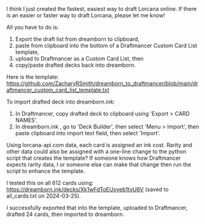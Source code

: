 I think I just created the fastest, easiest way to draft Lorcana online. If there is an easier or faster way to draft Lorcana, please let me know!

All you have to do is:
1. Export the draft list from dreamborn to clipboard,
2. paste from clipboard into the bottom of a Draftmancer Custom Card List template,
3. upload to Draftmancer as a Custom Card List, then
4. copy/paste drafted decks back into dreamborn.

Here is the template: https://github.com/ZacharyRSmith/dreamborn_to_draftmancer/blob/main/draftmancer_custom_card_list_template.txt

To import drafted deck into dreamborn.ink:
1. In Draftmancer, copy drafted deck to clipboard using 'Export > CARD NAMES'.
2. In dreamborn.ink , go to 'Deck Builder', then select 'Menu > Import', then paste clipboard into import text field, then select 'Import'.

Using lorcana-api.com data, each card is assigned an ink cost. Rarity and other data could also be assigned with a one-line change to the python script that creates the template? If someone knows how Draftmancer expects rarity data, I or someone else can make that change then run the script to enhance the template.

I tested this on all 612 cards using: https://dreamborn.ink/decks/Xk1wFdToEUoyeb1tvU6V (saved to all_cards.txt on 2024-03-25).

I successfully exported that into the template, uploaded to Draftmancer, drafted 24 cards, then imported to dreamborn.
